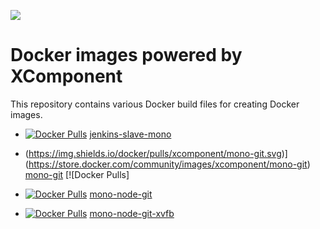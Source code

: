 [![](http://slack.xcomponent.com/badge.svg)](http://slack.xcomponent.com/)

# Docker images powered by XComponent

This repository contains various Docker build files for creating Docker images.

* [![Docker Pulls](https://img.shields.io/docker/pulls/xcomponent/jenkins-slave-mono.svg)](https://store.docker.com/community/images/xcomponent/jenkins-slave-mono) [jenkins-slave-mono](jenkins-slave-mono/README.md)

* (https://img.shields.io/docker/pulls/xcomponent/mono-git.svg)](https://store.docker.com/community/images/xcomponent/mono-git) [mono-git](mono-git/README.md) [![Docker Pulls]

* [![Docker Pulls](https://img.shields.io/docker/pulls/xcomponent/mono-node-git.svg)](https://store.docker.com/community/images/xcomponent/mono-node-git) [mono-node-git](mono-node-git/README.md) 

* [![Docker Pulls](https://img.shields.io/docker/pulls/xcomponent/mono-node-git-xvfb.svg)](https://store.docker.com/community/images/xcomponent/mono-node-git-xvfb) [mono-node-git-xvfb](mono-node-git-xvfb/README.md)
